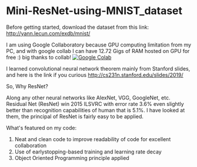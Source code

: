 # Mini-ResNet-using-MNIST_dataset

Before getting started, download the dataset from this link: http://yann.lecun.com/exdb/mnist/

I am using Google Collaboratory because GPU computing limitation from my PC, and with google collab I can have 12.72 Gigs of RAM hosted on GPU for free :) big thanks to collab!
<a href="https://colab.research.google.com/github/googlecolab/colabtools/blob/master/notebooks/colab-github-demo.ipynb">
  <img src="https://colab.research.google.com/assets/colab-badge.svg" alt="Google Colab"/>
</a>

I learned convolutional neural network theorem mainly from Stanford slides, and here is the link if you curious http://cs231n.stanford.edu/slides/2019/

So, Why ResNet?

Along any other neural networks like AlexNet, VGG, GoogleNet, etc. Residual Net (ResNet) win 2015 ILSVRC with error rate 3.6% even slightly better than recognition capabilities of human that is 5.1%. I have looked at them, the principal of ResNet is fairly easy to be applied.

What's featured on my code:
1. Neat and clean code to improve readability of code for excellent collaboration
2. Use of earlystopping-based training and learning rate decay
3. Object Oriented Programming principle applied
